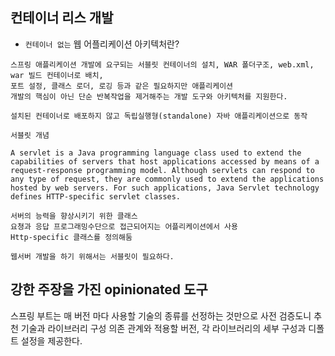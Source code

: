 ## 컨테이너 리스 개발

- ` 컨테이너 없는 ` 웹 어플리케이션 아키텍처란?
```
스프링 애플리케이션 개발에 요구되는 서블릿 컨테이너의 설치, WAR 폴더구조, web.xml, war 빌드 컨테이너로 배치, 
포트 설정, 클래스 로더, 로깅 등과 같은 필요하지만 애플리케이션 
개발의 핵심이 아닌 단순 반복작업을 제거해주는 개발 도구와 아키텍처를 지원한다. 

설치된 컨테이너로 배포하지 않고 독립실행형(standalone) 자바 애플리케이션으로 동작
```

`서블릿 개념 `
```
A servlet is a Java programming language class used to extend the capabilities of servers that host applications accessed by means of a request-response programming model. Although servlets can respond to any type of request, they are commonly used to extend the applications hosted by web servers. For such applications, Java Servlet technology defines HTTP-specific servlet classes.

서버의 능력을 향상시키기 위한 클래스
요쳥과 응답 프로그래밍수단으로 접근되어지는 어플리케이션에서 사용
Http-specific 클래스를 정의해둠 

웹서버 개발을 하기 위해서는 서블릿이 필요하다. 
```

## 강한 주장을 가진 opinionated 도구

스프링 부트는 매 버전 마다 사용할 기술의 종류를 선정하는 것만으로 사전 검증도니 추천 기술과 라이브러리 구성 의존 관계와 적용할 버전, 각 라이브러리의 세부 구성과 디폴트 설정을 제공한다. 

